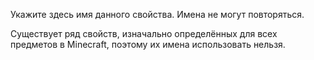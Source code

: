 Укажите здесь имя данного свойства. Имена не могут повторяться.

Существует ряд свойств, изначально определённых для всех предметов в Minecraft, поэтому их имена использовать нельзя.